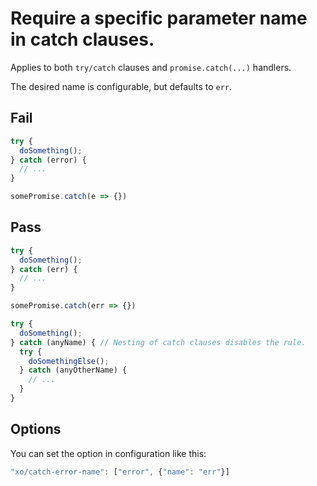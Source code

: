 # Require a specific parameter name in catch clauses.

Applies to both `try/catch` clauses and `promise.catch(...)` handlers.

The desired name is configurable, but defaults to `err`.

## Fail

```js
try {
  doSomething();
} catch (error) {
  // ...
}
```

```js
somePromise.catch(e => {})
```


## Pass

```js
try {
  doSomething();
} catch (err) {
  // ...
}
```

```js
somePromise.catch(err => {})
```

```js
try {
  doSomething();
} catch (anyName) { // Nesting of catch clauses disables the rule.
  try {
    doSomethingElse();
  } catch (anyOtherName) {
    // ...
  }
}
```

## Options

You can set the option in configuration like this:

```js
"xo/catch-error-name": ["error", {"name": "err"}]
```
